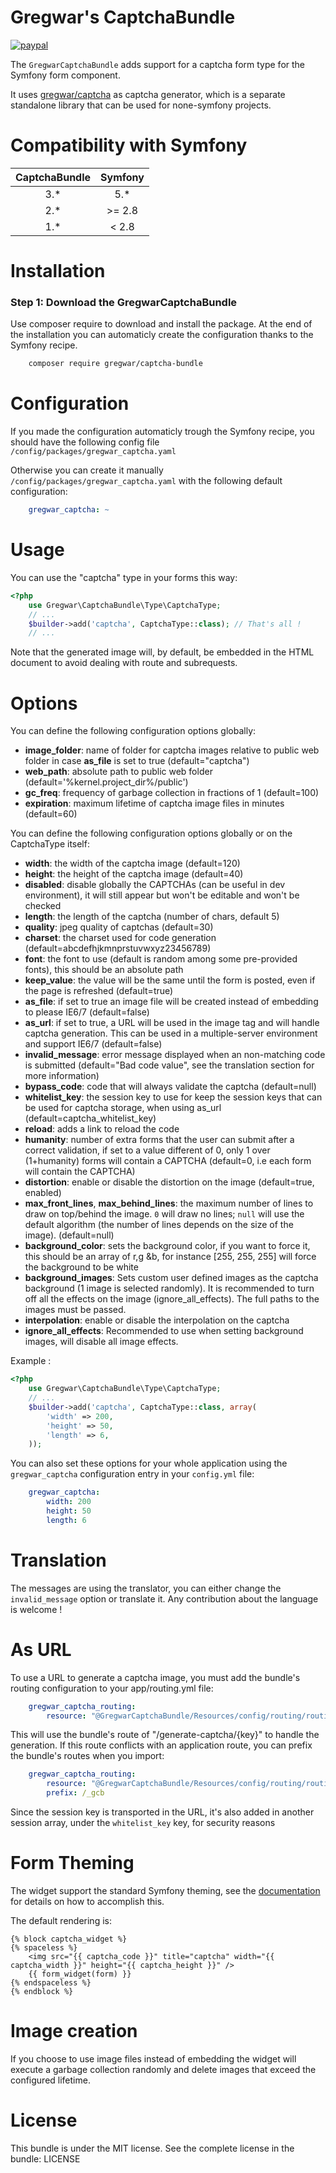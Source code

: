 Gregwar's CaptchaBundle
=====================

[![paypal](https://www.paypalobjects.com/en_US/i/btn/btn_donateCC_LG.gif)](https://www.paypal.com/cgi-bin/webscr?cmd=_s-xclick&hosted_button_id=YUXRLWHQSWS6L)

The `GregwarCaptchaBundle` adds support for a captcha form type for the
Symfony form component.

It uses [gregwar/captcha](https://github.com/Gregwar/Captcha) as captcha generator, which is a separate standalone library that can be used for none-symfony projects.

Compatibility with Symfony
==========================

| CaptchaBundle   | Symfony |
|:---------------:|:-------:|
| 3.*             | 5.*     |
| 2.*             | \>= 2.8 |
| 1.*             | < 2.8   |


Installation
============

### Step 1: Download the GregwarCaptchaBundle

Use composer require to download and install the package. 
At the end of the installation you can automaticly create the configuration thanks to the Symfony recipe.

``` bash
    composer require gregwar/captcha-bundle
```

Configuration
=============

If you made the configuration automaticly trough the Symfony recipe, you should have the following config file `/config/packages/gregwar_captcha.yaml` 

Otherwise you can create it manually `/config/packages/gregwar_captcha.yaml` with the following default configuration:
``` yaml
    gregwar_captcha: ~
```

Usage
=====

You can use the "captcha" type in your forms this way:

``` php
<?php
    use Gregwar\CaptchaBundle\Type\CaptchaType;
    // ...
    $builder->add('captcha', CaptchaType::class); // That's all !
    // ...
```

Note that the generated image will, by default, be embedded in the HTML document
to avoid dealing with route and subrequests.

Options
=======

You can define the following configuration options globally:

* **image_folder**: name of folder for captcha images relative to public web folder in case **as_file** is set to true (default="captcha")
* **web_path**: absolute path to public web folder (default='%kernel.project_dir%/public')
* **gc_freq**: frequency of garbage collection in fractions of 1 (default=100)
* **expiration**: maximum lifetime of captcha image files in minutes (default=60)

You can define the following configuration options globally or on the CaptchaType itself:

* **width**: the width of the captcha image (default=120)
* **height**: the height of the captcha image (default=40)
* **disabled**: disable globally the CAPTCHAs (can be useful in dev environment), it will
  still appear but won't be editable and won't be checked
* **length**: the length of the captcha (number of chars, default 5)
* **quality**: jpeg quality of captchas (default=30)
* **charset**: the charset used for code generation (default=abcdefhjkmnprstuvwxyz23456789)
* **font**: the font to use (default is random among some pre-provided fonts), this should be an absolute path
* **keep_value**: the value will be the same until the form is posted, even if the page is refreshed (default=true)
* **as_file**: if set to true an image file will be created instead of embedding to please IE6/7 (default=false)
* **as_url**: if set to true, a URL will be used in the image tag and will handle captcha generation. This can be used in a multiple-server environment and support IE6/7 (default=false)
* **invalid_message**: error message displayed when an non-matching code is submitted (default="Bad code value", see the translation section for more information)
* **bypass_code**: code that will always validate the captcha (default=null)
* **whitelist_key**: the session key to use for keep the session keys that can be used for captcha storage, when using as_url (default=captcha_whitelist_key)
* **reload**: adds a link to reload the code
* **humanity**: number of extra forms that the user can submit after a correct validation, if set to a value different of 0, only 1 over (1+humanity) forms will contain a CAPTCHA (default=0, i.e each form will contain the CAPTCHA)
* **distortion**: enable or disable the distortion on the image (default=true, enabled)
* **max_front_lines**, **max_behind_lines**: the maximum number of lines to draw on top/behind the image. `0` will draw no lines; `null` will use the default algorithm (the
number of lines depends on the size of the image). (default=null)
* **background_color**: sets the background color, if you want to force it, this should be an array of r,g &b, for instance [255, 255, 255] will force the background to be white
* **background_images**: Sets custom user defined images as the captcha background (1 image is selected randomly). It is recommended to turn off all the effects on the image (ignore_all_effects). The full paths to the images must be passed.
* **interpolation**: enable or disable the interpolation on the captcha
* **ignore_all_effects**: Recommended to use when setting background images, will disable all image effects.

Example :

``` php
<?php
    use Gregwar\CaptchaBundle\Type\CaptchaType;
    // ...
    $builder->add('captcha', CaptchaType::class, array(
        'width' => 200,
        'height' => 50,
        'length' => 6,
    ));
```

You can also set these options for your whole application using the `gregwar_captcha`
configuration entry in your `config.yml` file:
``` yaml 
    gregwar_captcha:
        width: 200
        height: 50
        length: 6
```

Translation
===========

The messages are using the translator, you can either change the `invalid_message` option or translate it. Any contribution about the language is welcome !

As URL
============
To use a URL to generate a captcha image, you must add the bundle's routing configuration to your app/routing.yml file:
``` yaml 
    gregwar_captcha_routing:
        resource: "@GregwarCaptchaBundle/Resources/config/routing/routing.yml"
```

This will use the bundle's route of "/generate-captcha/{key}" to handle the generation. If this route conflicts with an application route, you can prefix the bundle's routes when you import:
``` yaml 
    gregwar_captcha_routing:
        resource: "@GregwarCaptchaBundle/Resources/config/routing/routing.yml"
        prefix: /_gcb
```

Since the session key is transported in the URL, it's also added in another session array, under the `whitelist_key` key, for security reasons

Form Theming
============

The widget support the standard Symfony theming, see the [documentation](http://symfony.com/doc/current/book/forms.html#form-theming) for details on how to accomplish this.

The default rendering is:

``` twig
{% block captcha_widget %}
{% spaceless %}
    <img src="{{ captcha_code }}" title="captcha" width="{{ captcha_width }}" height="{{ captcha_height }}" />
    {{ form_widget(form) }}
{% endspaceless %}
{% endblock %}
```

Image creation
==============
If you choose to use image files instead of embedding the widget will execute a garbage collection
randomly and delete images that exceed the configured lifetime.

License
=======
This bundle is under the MIT license. See the complete license in the bundle:
    LICENSE

